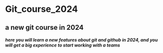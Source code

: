 # Git_course_2024
## a new git course in 2024
##### here you will learn a new features about git and github in 2024, and you will get a big experience to start working with a teams
